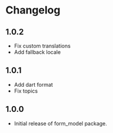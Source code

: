 # Changelog

## 1.0.2 

- Fix custom translations
- Add fallback locale

## 1.0.1

- Add dart format
- Fix topics

## 1.0.0

- Initial release of form_model package.

